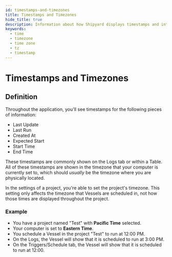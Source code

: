 ```yaml
---
id: timestamps-and-timezones
title: Timestamps and Timezones
hide_title: true
description: Information about how Shipyard displays timestamps and interprets scheduled run times.
keywords:
  - time
  - timezone
  - time zone
  - tz
  - timestamp
---
```


# Timestamps and Timezones

## Definition

Throughout the application, you'll see timestamps for the following pieces of information:

- Last Update
- Last Run
- Created At
- Expected Start
- Start Time
- End Time

These timestamps are commonly shown on the Logs tab or within a Table. All of these timestamps are shown in the timezone that your computer is currently set to, which should _usually_ be the timezone where you are physically located.

In the settings of a project, you're able to set the project's timezone. This setting only affects the timezone that Vessels are scheduled in, not how those times are displayed throughout the project.

### Example

- You have a project named "Test" with **Pacific Time** selected.
- Your computer is set to **Eastern Time**.
- You schedule a Vessel in the project "Test" to run at 12:00 PM.
- On the Logs, the Vessel will show that it is scheduled to run at 3:00 PM.
- On the Triggers/Schedule tab, the Vessel will show that it is scheduled to run at 12:00.
